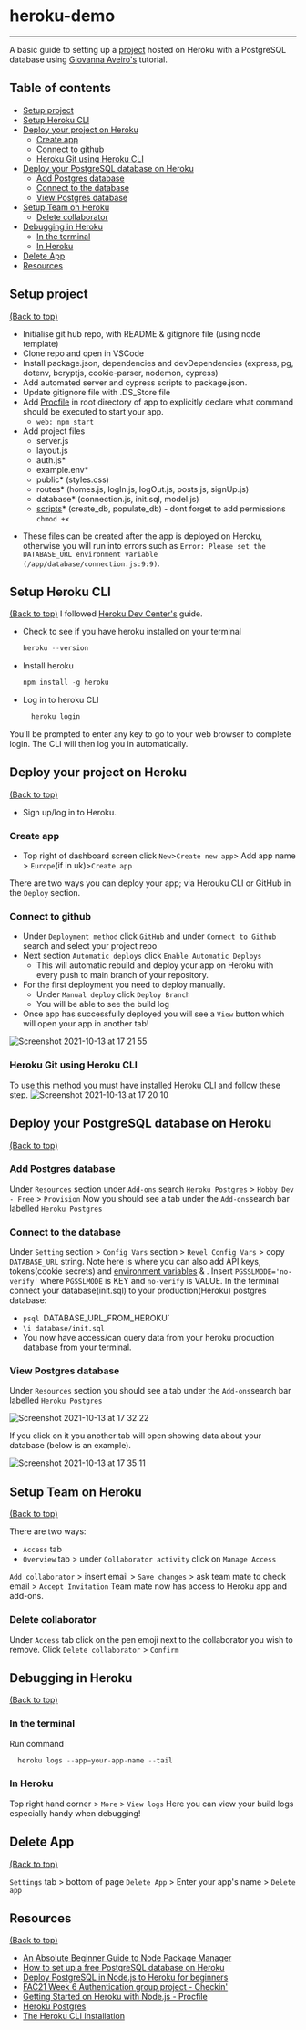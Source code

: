 # heroku-demo
---
A basic guide to setting up a [project](https://learn.foundersandcoders.com/course/syllabus/apprenticeship/authentication/project/) hosted on Heroku with a PostgreSQL database using [Giovanna Aveiro's](https://dev.to/glrta/deploy-postgresql-in-node-js-to-heroku-for-beginners-1ck0) tutorial.

## Table of contents
- [Setup project](#setup-project)
- [Setup Heroku CLI](#setup-heroku-cli)
- [Deploy your project on Heroku](#deploy-your-project-on-heroku)
   - [Create app](#create-app)
   - [Connect to github](#connect-to-github)
   - [Heroku Git using Heroku CLI](#heroku-git-using-heroku-cli)
- [Deploy your PostgreSQL database on Heroku](#deploy-your-postgresql-database-on-heroku)
   - [Add Postgres database](#add-postgres-database)
   - [Connect to the database](#connect-to-the-database)
   - [View Postgres database](#view-postgres-database)
- [Setup Team on Heroku](#setup-team-on-heroku)
   - [Delete collaborator](#delete-collaborator)
- [Debugging in Heroku](#debugging-in-heroku)
   - [In the terminal](#in-the-terminal)
   - [In Heroku](#in-heroku)
- [Delete App](#delete-app)
- [Resources](#resources)

## Setup project
[(Back to top)](#table-of-contents)
- Initialise git hub repo, with README & gitignore file (using node template)
- Clone repo and open in VSCode
- Install package.json, dependencies and devDependencies (express, pg, dotenv, bcryptjs, cookie-parser, nodemon, cypress)
- Add automated server and cypress scripts to package.json.
- Update gitignore file with .DS_Store file
- Add [Procfile](https://devcenter.heroku.com/articles/getting-started-with-nodejs#define-a-procfile) in root directory of app to explicitly declare what command should be executed to start your app.
    - `web: npm start`
- Add project files
  - server.js
  - layout.js
  - auth.js*
  - example.env*
  - public* (styles.css)
  - routes* (homes.js, logIn.js, logOut.js, posts.js, signUp.js)
  - database* (connection.js, init.sql, model.js)
  - [scripts](https://github.com/oliverjam/express-postgres-example#local-db-setup)* (create_db, populate_db) - dont forget to add permissions `chmod +x`

* These files can be created after the app is deployed on Heroku, otherwise you will run into errors such as `Error: Please set the DATABASE_URL environment variable
(/app/database/connection.js:9:9)`.

## Setup Heroku CLI
[(Back to top)](#table-of-contents)
I followed [Heroku Dev Center's](https://devcenter.heroku.com/articles/heroku-cli#download-and-install) guide.

- Check to see if you have heroku installed on your terminal
  ```javascript
  heroku --version
  ```
- Install heroku
  ```javascript
  npm install -g heroku
  ```
- Log in to heroku CLI
  ```javascript
    heroku login
    ```
You’ll be prompted to enter any key to go to your web browser to complete login. The CLI will then log you in automatically.

## Deploy your project on Heroku
[(Back to top)](#table-of-contents)
- Sign up/log in to Heroku.

### Create app
- Top right of dashboard screen click
    `New`>`Create new app`> Add app name > `Europe`(if in uk)>`Create app`

There are two ways you can deploy your app; via Herouku CLI or GitHub in the `Deploy` section.

### Connect to github
- Under `Deployment method` click `GitHub` and under `Connect to Github` search and select your project repo
- Next section `Automatic deploys` click `Enable Automatic Deploys`
  - This will automatic rebuild and deploy your app on Heroku with every push to main branch of your repository.
- For the first deployment you need to deploy manually.
  - Under `Manual deploy` click `Deploy Branch`
  - You will be able to see the build log
- Once app has successfully deployed you will see a `View` button which will open your app in another tab! 

![Screenshot 2021-10-13 at 17 21 55](https://user-images.githubusercontent.com/69358550/137174113-bed58b87-ce2f-46c1-8b79-9125ccd9840b.png)

### Heroku Git using Heroku CLI

To use this method you must have installed [Heroku CLI](https://devcenter.heroku.com/articles/heroku-cli) and follow these step.
![Screenshot 2021-10-13 at 17 20 10](https://user-images.githubusercontent.com/69358550/137174180-313860a8-6061-409b-8399-4ac09720ad71.png)

## Deploy your PostgreSQL database on Heroku
[(Back to top)](#table-of-contents)

### Add Postgres database

Under `Resources` section under `Add-ons` search `Heroku Postgres` > `Hobby Dev - Free` > `Provision`
Now you should see a tab under the `Add-ons`search bar labelled `Heroku Postgres`

### Connect to the database

Under `Setting` section > `Config Vars` section > `Revel Config Vars` > copy `DATABASE_URL` string.
Note here is where you can also add API keys, tokens(cookie secrets) and [environment variables](https://github.com/oliverjam/express-postgres-example#deploying-to-heroku) & .
Insert `PGSSLMODE='no-verify'` where `PGSSLMODE` is KEY and `no-verify` is VALUE.
In the terminal connect your database(init.sql) to your production(Heroku) postgres database:
  - `psql `DATABASE_URL_FROM_HEROKU`
  - `\i database/init.sql`
- You now have access/can query data from your heroku production database from your terminal.

### View Postgres database

Under `Resources` section you should see a tab under the `Add-ons`search bar labelled `Heroku Postgres`

![Screenshot 2021-10-13 at 17 32 22](https://user-images.githubusercontent.com/69358550/137175622-4e1ece9b-e4e5-4474-9a28-c7ee2eb90b75.png)

If you click on it you another tab will open showing data about your database (below is an example).

![Screenshot 2021-10-13 at 17 35 11](https://user-images.githubusercontent.com/69358550/137175983-cb3161b4-a79a-45c5-8caa-8574ae8299b9.png)

## Setup Team on Heroku
[(Back to top)](#table-of-contents)

There are two ways:
- `Access` tab
- `Overview` tab > under `Collaborator activity` click on `Manage Access`

`Add collaborator` > insert email > `Save changes` > ask team mate to check email > `Accept Invitation`
Team mate now has access to Heroku app and add-ons.

### Delete collaborator

Under `Access` tab click on the pen emoji next to the collaborator you wish to remove.
Click `Delete collaborator` > `Confirm`

## Debugging in Heroku
[(Back to top)](#table-of-contents)

### In the terminal

Run command
```javascript
  heroku logs --app=your-app-name --tail
```
### In Heroku

Top right hand corner > `More` > `View logs`
Here you can view your build logs especially handy when debugging!

## Delete App
[(Back to top)](#table-of-contents)

`Settings` tab > bottom of page `Delete App` > Enter your app's name > `Delete app`

## Resources
[(Back to top)](#table-of-contents)

- [An Absolute Beginner Guide to Node Package Manager](https://www.section.io/engineering-education/beginner-guide-to-npm/)
- [How to set up a free PostgreSQL database on Heroku](https://dev.to/prisma/how-to-setup-a-free-postgresql-database-on-heroku-1dc1)
- [Deploy PostgreSQL in Node.js to Heroku for beginners](https://dev.to/glrta/deploy-postgresql-in-node-js-to-heroku-for-beginners-1ck0)
- [FAC21 Week 6 Authentication group project - Checkin'](https://github.com/fac21/week-6-csam)
- [Getting Started on Heroku with Node.js - Procfile](https://devcenter.heroku.com/articles/getting-started-with-nodejs#define-a-procfile)
- [Heroku Postgres](https://devcenter.heroku.com/articles/heroku-postgresql#local-setup)
- [The Heroku CLI Installation](https://devcenter.heroku.com/articles/heroku-cli#download-and-install)
